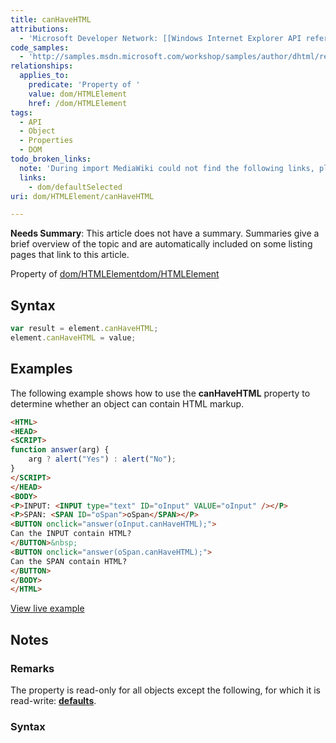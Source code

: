 ```yaml
---
title: canHaveHTML
attributions:
  - 'Microsoft Developer Network: [[Windows Internet Explorer API reference](http://msdn.microsoft.com/en-us/library/ie/hh828809%28v=vs.85%29.aspx) Article]'
code_samples:
  - 'http://samples.msdn.microsoft.com/workshop/samples/author/dhtml/refs/canHaveHTML.htm'
relationships:
  applies_to:
    predicate: 'Property of '
    value: dom/HTMLElement
    href: /dom/HTMLElement
tags:
  - API
  - Object
  - Properties
  - DOM
todo_broken_links:
  note: 'During import MediaWiki could not find the following links, please fix and adjust this list.'
  links:
    - dom/defaultSelected
uri: dom/HTMLElement/canHaveHTML

---
```

**Needs Summary**: This article does not have a summary. Summaries give a brief overview of the topic and are automatically included on some listing pages that link to this article.

Property of [dom/HTMLElement](/dom/HTMLElement)[dom/HTMLElement](/dom/HTMLElement)

## <span>Syntax</span>

``` js
var result = element.canHaveHTML;
element.canHaveHTML = value;
```

## <span>Examples</span>

The following example shows how to use the **canHaveHTML** property to determine whether an object can contain HTML markup.

``` html
<HTML>
<HEAD>
<SCRIPT>
function answer(arg) {
    arg ? alert("Yes") : alert("No");
}
</SCRIPT>
</HEAD>
<BODY>
<P>INPUT: <INPUT type="text" ID="oInput" VALUE="oInput" /></P>
<P>SPAN: <SPAN ID="oSpan">oSpan</SPAN></P>
<BUTTON onclick="answer(oInput.canHaveHTML);">
Can the INPUT contain HTML?
</BUTTON>&nbsp;
<BUTTON onclick="answer(oSpan.canHaveHTML);">
Can the SPAN contain HTML?
</BUTTON>
</BODY>
</HTML>
```

[View live example](http://samples.msdn.microsoft.com/workshop/samples/author/dhtml/refs/canHaveHTML.htm)

## <span>Notes</span>

### <span>Remarks</span>

The property is read-only for all objects except the following, for which it is read-write: [**defaults**](/w/index.php?title=dom/defaultSelected&action=edit&redlink=1).

### <span>Syntax</span>